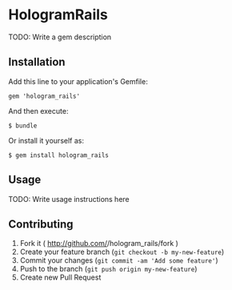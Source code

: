 # HologramRails

TODO: Write a gem description

## Installation

Add this line to your application's Gemfile:

    gem 'hologram_rails'

And then execute:

    $ bundle

Or install it yourself as:

    $ gem install hologram_rails

## Usage

TODO: Write usage instructions here

## Contributing

1. Fork it ( http://github.com/<my-github-username>/hologram_rails/fork )
2. Create your feature branch (`git checkout -b my-new-feature`)
3. Commit your changes (`git commit -am 'Add some feature'`)
4. Push to the branch (`git push origin my-new-feature`)
5. Create new Pull Request
